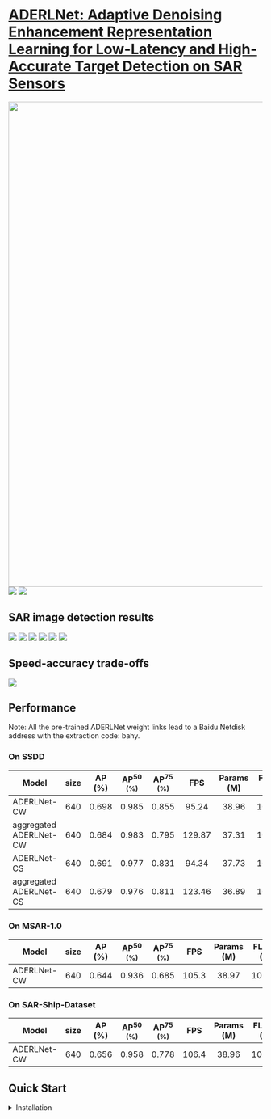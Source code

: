 # [ADERLNet: Adaptive Denoising Enhancement Representation Learning for Low-Latency and High-Accurate Target Detection on SAR Sensors](https://ieeexplore.ieee.org/document/10382453)


<div align="center"><img src="figure/graphical_abstract.jpg" width="960"></div>
<img src="figure/fig2.jpg">

<img src="figure/fig8.jpg">

## SAR image detection results

<img src="figure/img_41.jpg"> <img src="figure/img_42.jpg"> <img src="figure/img_43.jpg"> <img src="figure/img_44.jpg"> <img src="figure/img_45.jpg"> <img src="figure/img_67.jpg">


## Speed-accuracy trade-offs
<img src="figure/fig14.jpg">

## Performance 
Note: All the pre-trained ADERLNet weight links lead to a Baidu Netdisk address with the extraction code: bahy.
### On SSDD

|Model |size |AP <br/>(%) |AP<sup>50 <br/>(%)| AP<sup>75 <br/>(%) |FPS | Params<br>(M) |FLOPs<br>(G)| weight |
| ------ |:---: | :---: | :---:  |:---: |:---:  | :---: | :----: | :----: |
|ADERLNet-CW|640|0.698 |0.985 |0.855 |95.24 | 38.96 | 105.20 | [Baidu Netdisk](https://pan.baidu.com/s/1zx3k6UpUaE_mhNXlu083SQ) |
|aggregated ADERLNet-CW|640|0.684 |0.983|0.795|129.87 |37.31 | 103.80 | [Baidu Netdisk](https://pan.baidu.com/s/1zx3k6UpUaE_mhNXlu083SQ) |
|ADERLNet-CS|640|0.691|0.977|0.831|94.34|37.73 | 104.20 | [Baidu Netdisk](https://pan.baidu.com/s/1zx3k6UpUaE_mhNXlu083SQ) |
|aggregated ADERLNet-CS|640|0.679|0.976|0.811|123.46|36.89 |103.50 | [Baidu Netdisk](https://pan.baidu.com/s/1zx3k6UpUaE_mhNXlu083SQ) |

### On MSAR-1.0
|Model |size |AP <br/>(%) |AP<sup>50 <br/>(%)| AP<sup>75 <br/>(%) |FPS | Params<br>(M) |FLOPs<br>(G)| weight |
| ------ |:---: | :---: | :---:  |:---: |:---:  | :---: | :----: | :----: |
|ADERLNet-CW|640|0.644 |0.936 |0.685 |105.3 | 38.97 | 105.20 | [Baidu Netdisk](https://pan.baidu.com/s/1zx3k6UpUaE_mhNXlu083SQ) |

### On SAR-Ship-Dataset
|Model |size |AP <br/>(%) |AP<sup>50 <br/>(%)| AP<sup>75 <br/>(%) |FPS | Params<br>(M) |FLOPs<br>(G)| weight |
| ------ |:---: | :---: | :---:  |:---: |:---:  | :---: | :----: | :----: |
|ADERLNet-CW|640|0.656 |0.958 |0.778 |106.4 | 38.96 | 105.20 | [Baidu Netdisk](https://pan.baidu.com/s/1zx3k6UpUaE_mhNXlu083SQ) |

## Quick Start

<details>
<summary>Installation</summary>

Install ADERLNet from source
```shell
git clone https://github.com/yangyahu-1994/ADERLNet.git
cd ADERLNet
pip3 install -U pip && pip3 install -r requirements.txt
```

<details>


## Testing

``` shell
python test.py --data data/coco.yaml --img 640 --batch 32 --conf 0.001 --iou 0.65 --device 0 --weights yolov7.pt --name yolov7_640_val
```

You will get the results:

```
 Average Precision  (AP) @[ IoU=0.50:0.95 | area=   all | maxDets=100 ] = 0.51206
 Average Precision  (AP) @[ IoU=0.50      | area=   all | maxDets=100 ] = 0.69730
 Average Precision  (AP) @[ IoU=0.75      | area=   all | maxDets=100 ] = 0.55521
 Average Precision  (AP) @[ IoU=0.50:0.95 | area= small | maxDets=100 ] = 0.35247
 Average Precision  (AP) @[ IoU=0.50:0.95 | area=medium | maxDets=100 ] = 0.55937
 Average Precision  (AP) @[ IoU=0.50:0.95 | area= large | maxDets=100 ] = 0.66693
 Average Recall     (AR) @[ IoU=0.50:0.95 | area=   all | maxDets=  1 ] = 0.38453
 Average Recall     (AR) @[ IoU=0.50:0.95 | area=   all | maxDets= 10 ] = 0.63765
 Average Recall     (AR) @[ IoU=0.50:0.95 | area=   all | maxDets=100 ] = 0.68772
 Average Recall     (AR) @[ IoU=0.50:0.95 | area= small | maxDets=100 ] = 0.53766
 Average Recall     (AR) @[ IoU=0.50:0.95 | area=medium | maxDets=100 ] = 0.73549
 Average Recall     (AR) @[ IoU=0.50:0.95 | area= large | maxDets=100 ] = 0.83868
```

To measure accuracy, download [COCO-annotations for Pycocotools](http://images.cocodataset.org/annotations/annotations_trainval2017.zip) to the `./coco/annotations/instances_val2017.json`


## Transfer learning

Single GPU finetuning for custom dataset

``` shell
# finetune p5 models
python train.py --workers 8 --device 0 --batch-size 32 --data data/custom.yaml --img 640 640 --cfg cfg/training/yolov7-custom.yaml --weights 'yolov7_training.pt' --name yolov7-custom --hyp data/hyp.scratch.custom.yaml

# finetune p6 models
python train_aux.py --workers 8 --device 0 --batch-size 16 --data data/custom.yaml --img 1280 1280 --cfg cfg/training/yolov7-w6-custom.yaml --weights 'yolov7-w6_training.pt' --name yolov7-w6-custom --hyp data/hyp.scratch.custom.yaml
```

## References
Thanks to their great works:

- [WongKinYiu/yolov7](https://github.com/WongKinYiu/yolov7)
